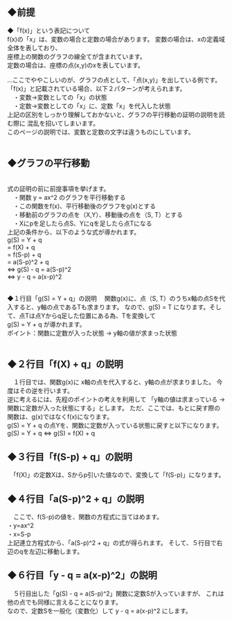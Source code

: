 ## ◆前提
◆「f(x)」という表記について
<br>
f(x)の「x」は、変数の場合と定数の場合があります。
変数の場合は、xの定義域全体を表しており、
<br>
座標上の関数のグラフの線全てが含まれています。
<br>
定数の場合は、座標の点(x,y)のxを表しています。
<br>

…ここでややこしいのが、グラフの点として、「点(x,y)」を出している例です。
「f(x)」と記載されている場合、以下２パターンが考えられます。
<br>
　・変数→変数としての「x」の状態
<br>
　・定数→変数としての「x」に、定数「x」を代入した状態
<br>
上記の区別をしっかり理解しておかないと、グラフの平行移動の証明の説明を読む際に
混乱を招いてしまいます。
<br>
このページの説明では、変数と定数の文字は違うものにしています。
<br>
<br>
## ◆グラフの平行移動
<br>
式の証明の前に前提事項を挙げます。
<br>
　・関数 y = ax^2 のグラフを平行移動する
<br>
　・この関数をf(x)、平行移動後のグラフをg(x)とする
<br>
　・移動前のグラフの点を（X,Y）、移動後の点を（S, T）とする
<br>
　・Xにpを足したら点S、Yにqを足したら点Tになる
<br>
上記の条件から、以下のような式が導かれます。
<br>
g(S) = Y + q
<br>
     = f(X) + q
<br>
     = f(S-p) + q
<br>
     = a(S-p)^2 + q
<br>
⇔ g(S) - q = a(S-p)^2
<br>
⇔ y    - q = a(x-p)^2
<br>
<br>

◆１行目「g(S) = Y + q」の説明
　関数g(x)に、点（S, T）のうちx軸の点Sを代入すると、y軸の点であるTも求まります。
なので、g(S) = T になります。そして、点Tは点Yからq足した位置にある為、Tを変換して
<br>
g(S) = Y + q が導かれます。
<br>
ポイント：関数に定数が入った状態 → y軸の値が求まった状態
<br>
<br>

## ◆２行目「f(X) + q」の説明
　１行目では、関数g(x)に x軸の点を代入すると、y軸の点が求まりました。
今度はその逆を行います。
<br>
逆に考えるには、先程のポイントの考えを利用して
「y軸の値は求まっている → 関数に定数が入った状態にする」とします。
ただ、ここでは、もとに戻す際の関数は、g(x)ではなくf(x)になります。
<br>
g(S) = Y + q の点Yを、関数に定数が入っている状態に戻すと以下になります。
<br>
g(S) = Y + q ⇔ g(S) = f(X) + q

## ◆３行目「f(S-p) + q」の説明
　「f(X)」の定数Xは、Sからp引いた値なので、変換して「f(S-p)」になります。

## ◆４行目「a(S-p)^2 + q」の説明
　ここで、f(S-p)の値を、関数の方程式に当てはめます。
<br>
・y=ax^2
<br>
・x=S-p
<br>
上記連立方程式から、「a(S-p)^2 + q」の式が得られます。
そして、５行目で右辺のqを左辺に移動します。

## ◆６行目「y    - q = a(x-p)^2」の説明
　５行目出した「g(S) - q = a(S-p)^2」関数に定数Sが入っていますが、
これは他の点でも同様に言えることになります。
<br>
なので、定数Sを一般化（変数化）して y - q = a(x-p)^2 にします。
